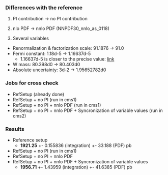 ### Differences with the reference

1) PI contribution -> no PI contribution

2) nlo PDF -> nnlo PDF (NNPDF30_nnlo_as_0118)

3) Several variables

* Renormalization & factorization scale: 91.1876 -> 91.0
* Fermi constant: 1.18d-5 -> 1.16637d-5
  * 1.16637d-5 is closer to the precise value: [link](https://physics.nist.gov/cgi-bin/cuu/Value?gf)
* W mass: 80.398d0 -> 80.403d0
* Absolute uncertainty: 3d-2 -> 1.95652782d0



### Jobs for cross check

* RefSetup (already done)
* RefSetup + no PI (run in cms1)
* RefSetup + no PI + nnlo PDF (run in cms1)
* RefSetup + no PI + nnlo PDF + Syncronization of variable values (run in cms2)



### Results

* Reference setup
  *  **1921.25** +- 0.155836 (integration) +- 33.188 (PDF) pb
* RefSetup + no PI (run in cms1)
* RefSetup + no PI + nnlo PDF
* RefSetup + no PI + nnlo PDF + Syncronization of variable values
  * **1956.71** +- 1.43959 (integration) +- 41.6385 (PDF) pb

